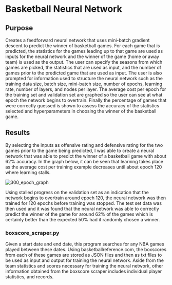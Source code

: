 # Basketball Neural Network
## Purpose
Creates a feedforward neural network that uses mini-batch gradient descent to predict the winner of basketball games.  For each game that is predicted, the statistics for the games leading up to that game are used as inputs for the neural network and the winner of the game (home or away team) is used as the output.
The user can specify the seasons from which games are picked, the statistics that are used
as input, and the number of games prior to the predicted game that are used as input.
The user is also prompted for information used to structure the neural network such as the
training data size, batch size, mini-batch size, number of epochs, learning rate, number of
layers, and nodes per layer.
The average cost per epoch for the training set and validation set are graphed so the user can see at what epoch the network begins to overtrain.
Finally the percentage of games that were correctly guessed is shown to assess the accuracy of the statistics selected and hyperparameters in choosing the winner of the basketball game.

## Results
By selecting the inputs as offensive rating and defensive rating for the two games prior to the game being predicted, I was able to create a neural network that was able to predict the winner of a basketball game with about 62% accuracy.  In the graph below, it can be seen that learning takes place as the average cost per training example decreases until about epoch 120 where learning stalls.

![300_epoch_graph](https://user-images.githubusercontent.com/23203851/38541682-d852508c-3c6d-11e8-8acc-b6b24eb40931.png)

Using stalled progress on the validation set as an indication that the network begins to overtrain around epoch 120, the neural network was then trained for 120 epochs before training was stopped.  The test set data was then used and it was found that the neural network was able to correctly predict the winner of the game for around 62% of the games which is certainly better than the expected 50% had it randomly chosen a winner.

### boxscore_scraper.py
Given a start date and end date, this program searches for any NBA games played between these dates.  Using basketballreference.com, the boxscores from each of these games are stored as JSON files and then as txt files to be used as input and output for training the neural network.  Aside from the team statistics and scores necessary for training the neural network, other information obtained from the boxscore scraper includes individual player statistics, and records.